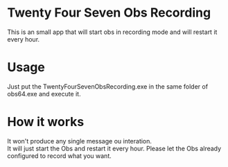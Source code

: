 # Twenty Four Seven Obs Recording

This is an small app that will start obs in recording mode and will restart it every hour.

# Usage

Just put the TwentyFourSevenObsRecording.exe in the same folder of obs64.exe and execute it.

# How it works

It won't produce any single message ou interation.  
It will just start the Obs and restart it every hour.
Please let the Obs already configured to record what you want.
